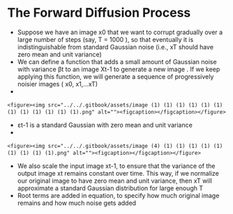 # The Forward Diffusion Process

* Suppose we have an image x0 that we want to corrupt gradually over a large number of steps (say, T = 1000 ), so that eventually it is indistinguishable from standard Gaussian noise (i.e., xT should have zero mean and unit variance)
* We can define a function that adds a small amount of Gaussian noise with variance βt to an image Xt-1 to generate a new image . If we keep applying this function, we will generate a sequence of progressively noisier images ( x0, x1,...xT)
*

    <figure><img src="../../.gitbook/assets/image (1) (1) (1) (1) (1) (1) (1) (1) (1) (1) (1) (1).png" alt=""><figcaption></figcaption></figure>
* εt-1 is a standard Gaussian with zero mean and unit variance
*

    <figure><img src="../../.gitbook/assets/image (4) (1) (1) (1) (1) (1) (1) (1) (1) (1).png" alt=""><figcaption></figcaption></figure>
* We also scale the input image xt-1, to ensure that the variance of the output image xt remains constant over time. This way, if we normalize our original image to have zero mean and unit variance, then xT will approximate a standard Gaussian distribution for large enough T
* Root terms are added in equation, to specify how much original image remains and how much noise gets added
